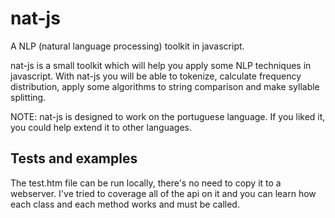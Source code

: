 nat-js
======

A NLP (natural language processing) toolkit in javascript.

nat-js is a small toolkit which will help you apply some NLP techniques in javascript. With nat-js you will be able to tokenize, calculate frequency distribution, apply some algorithms to string comparison and make syllable splitting.

NOTE: nat-js is designed to work on the portuguese language. If you liked it, you could help extend it to other languages.

Tests and examples
------------------

The test.htm file can be run locally, there's no need to copy it to a webserver. I've tried to coverage all of the api on it and you can learn how each class and each method works and must be called.
